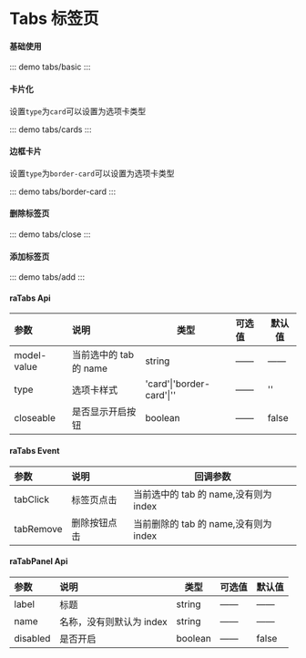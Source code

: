 # Tabs 标签页

#### 基础使用

::: demo
tabs/basic
:::

#### 卡片化

设置`type`为`card`可以设置为选项卡类型

::: demo
tabs/cards
:::

#### 边框卡片

设置`type`为`border-card`可以设置为选项卡类型

::: demo
tabs/border-card
:::

#### 删除标签页

::: demo
tabs/close
:::

#### 添加标签页

::: demo
tabs/add
:::

#### raTabs Api

| 参数         | 说明                   | 类型                      | 可选值 | 默认值 |
| :----------- | :--------------------- | ------------------------- | :----- | ------ |
| model-value  | 当前选中的 tab 的 name | string                    | ——     | ——     |
| type      | 选项卡样式             | 'card'\|'border-card'\|'' | ——     | ''     |
| closeable | 是否显示开启按钮       | boolean                   | ——     | false  |

#### raTabs Event

| 参数        | 说明         | 回调参数                              |
| :---------- | :----------- | ------------------------------------- |
| tabClick  | 标签页点击   | 当前选中的 tab 的 name,没有则为 index |
| tabRemove | 删除按钮点击 | 当前删除的 tab 的 name,没有则为 index |

#### raTabPanel Api

| 参数        | 说明                     | 类型    | 可选值 | 默认值 |
| :---------- | :----------------------- | ------- | :----- | ------ |
| label    | 标题                     | string  | ——     | ——     |
| name     | 名称，没有则默认为 index | string  | ——     | ——     |
| disabled | 是否开启                 | boolean | ——     | false  |
